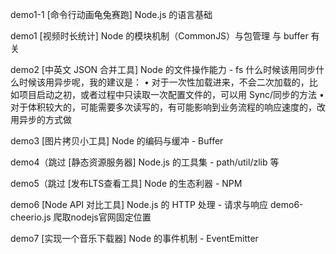 demo1-1
[命令行动画龟兔赛跑] Node.js 的语言基础

demo1
[视频时长统计] Node 的模块机制（CommonJS）与包管理
与 buffer 有关

demo2
[中英文 JSON 合并工具] Node 的文件操作能力 - fs
什么时候该用同步什么时候该用异步呢，我的建议是：
• 对于一次性加载进来，不会二次加载的，比如项目启动之初，或者过程中只读取一次配置文件的，可以用 Sync/同步的方法
• 对于体积较大的，可能需要多次读写的，有可能影响到业务流程的响应速度的，改用异步的方式做

demo3
[图片拷贝小工具] Node 的编码与缓冲 - Buffer

demo4（跳过
[静态资源服务器] Node.js 的工具集 - path/util/zlib 等

demo5（跳过
[发布LTS查看工具] Node 的生态利器 - NPM

demo6
[Node API 对比工具] Node.js 的 HTTP 处理 - 请求与响应
demo6-cheerio.js 爬取nodejs官网固定位置

demo7
[实现一个音乐下载器] Node 的事件机制 - EventEmitter

